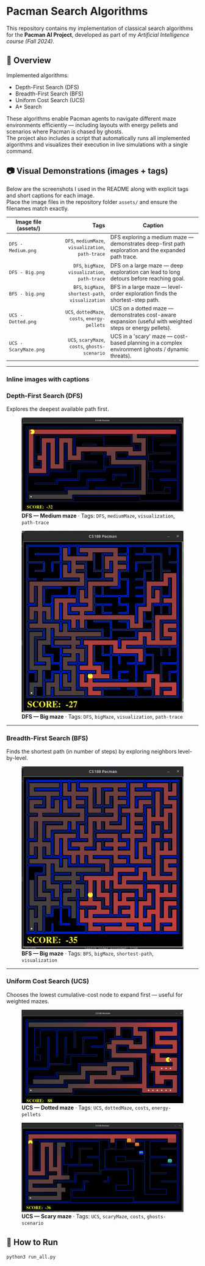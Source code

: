 # Pacman Search Algorithms

This repository contains my implementation of classical search algorithms for the **Pacman AI Project**, developed as part of my *Artificial Intelligence course (Fall 2024)*.

## 🚀 Overview
Implemented algorithms:
- Depth-First Search (DFS)
- Breadth-First Search (BFS)
- Uniform Cost Search (UCS)
- A\* Search

These algorithms enable Pacman agents to navigate different maze environments efficiently — including layouts with energy pellets and scenarios where Pacman is chased by ghosts.  
The project also includes a script that automatically runs all implemented algorithms and visualizes their execution in live simulations with a single command.

## 📷 Visual Demonstrations (images + tags)

Below are the screenshots I used in the README along with explicit tags and short captions for each image.  
Place the image files in the repository folder `assets/` and ensure the filenames match exactly.

| Image file (assets/) | Tags | Caption |
|---|---:|---|
| `DFS - Medium.png` | `DFS`, `mediumMaze`, `visualization`, `path-trace` | DFS exploring a medium maze — demonstrates deep-first path exploration and the expanded path trace. |
| `DFS - Big.png` | `DFS`, `bigMaze`, `visualization`, `path-trace` | DFS on a large maze — deep exploration can lead to long detours before reaching goal. |
| `BFS - big.png` | `BFS`, `bigMaze`, `shortest-path`, `visualization` | BFS in a large maze — level-order exploration finds the shortest-step path. |
| `UCS - Dotted.png` | `UCS`, `dottedMaze`, `costs`, `energy-pellets` | UCS on a dotted maze — demonstrates cost-aware expansion (useful with weighted steps or energy pellets). |
| `UCS - ScaryMaze.png` | `UCS`, `scaryMaze`, `costs`, `ghosts-scenario` | UCS in a 'scary' maze — cost-based planning in a complex environment (ghosts / dynamic threats). |

---

### Inline images with captions

### Depth-First Search (DFS)
Explores the deepest available path first.

<figure>
  <img src="assets/DFS%20-%20Medium.png" alt="DFS - Medium maze (path trace)" />
  <figcaption><strong>DFS — Medium maze</strong> · Tags: <code>DFS</code>, <code>mediumMaze</code>, <code>visualization</code>, <code>path-trace</code></figcaption>
</figure>

<figure>
  <img src="assets/DFS%20-%20Big.png" alt="DFS - Big maze (deep exploration)" />
  <figcaption><strong>DFS — Big maze</strong> · Tags: <code>DFS</code>, <code>bigMaze</code>, <code>visualization</code>, <code>path-trace</code></figcaption>
</figure>

---

### Breadth-First Search (BFS)
Finds the shortest path (in number of steps) by exploring neighbors level-by-level.

<figure>
  <img src="assets/BFS%20-%20big.png" alt="BFS - Big maze (shortest path)" />
  <figcaption><strong>BFS — Big maze</strong> · Tags: <code>BFS</code>, <code>bigMaze</code>, <code>shortest-path</code>, <code>visualization</code></figcaption>
</figure>

---

### Uniform Cost Search (UCS)
Chooses the lowest cumulative-cost node to expand first — useful for weighted mazes.

<figure>
  <img src="assets/UCS%20-%20Dotted.png" alt="UCS - Dotted maze (cost-aware)" />
  <figcaption><strong>UCS — Dotted maze</strong> · Tags: <code>UCS</code>, <code>dottedMaze</code>, <code>costs</code>, <code>energy-pellets</code></figcaption>
</figure>

<figure>
  <img src="assets/UCS%20-%20ScaryMaze.png" alt="UCS - Scary maze (complex costs/ghosts)" />
  <figcaption><strong>UCS — Scary maze</strong> · Tags: <code>UCS</code>, <code>scaryMaze</code>, <code>costs</code>, <code>ghosts-scenario</code></figcaption>
</figure>






## 🧠 How to Run
```bash
python3 run_all.py

